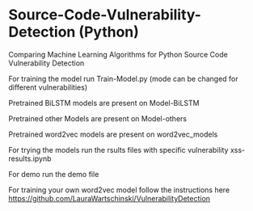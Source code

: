 # Source-Code-Vulnerability-Detection (Python)
Comparing Machine Learning Algorithms for Python Source Code Vulnerability Detection

For training the model run Train-Model.py (mode can be changed for different vulnerabilities)

Pretrained BiLSTM models are present on Model-BiLSTM

Pretrained other Models are present on Model-others

Pretrained word2vec models are present on word2vec_models

For trying the models run the rsults files with specific vulnerability xss-results.ipynb

For demo run the demo file

For training your own word2vec model follow the instructions here https://github.com/LauraWartschinski/VulnerabilityDetection
